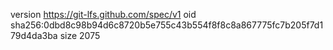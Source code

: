 version https://git-lfs.github.com/spec/v1
oid sha256:0dbd8c98b94d6c8720b5e755c43b554f8f8c8a867775fc7b205f7d179d4da3ba
size 2075
